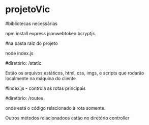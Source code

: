 # projetoVic

#bibliotecas necessárias

npm install express jsonwebtoken bcryptjs



#na pasta raiz do projeto

node index.js 



#diretório: /static

Estão os arquivos estáticos, html, css, imgs, e scripts que rodarão localmente na máquina do cliente




#index.js - controla as rotas principais




#diretório: /routes

onde está o código relacionado à rota somente.

Outros métodos relacionadoos estão no diretório controller



